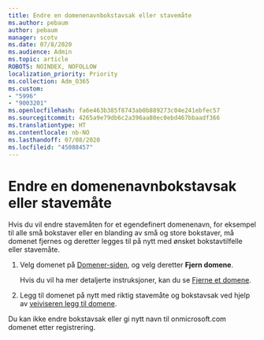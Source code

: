 ```yaml
---
title: Endre en domenenavnbokstavsak eller stavemåte
ms.author: pebaum
author: pebaum
manager: scotv
ms.date: 07/8/2020
ms.audience: Admin
ms.topic: article
ROBOTS: NOINDEX, NOFOLLOW
localization_priority: Priority
ms.collection: Adm_O365
ms.custom:
- "5996"
- "9003201"
ms.openlocfilehash: fa6e463b385f8743ab0b889273c04e241ebfec57
ms.sourcegitcommit: 4265a9e79db6c2a396aa80ec0ebd467bbaadf366
ms.translationtype: HT
ms.contentlocale: nb-NO
ms.lasthandoff: 07/08/2020
ms.locfileid: "45088457"
---
```

# <a name="change-a-domain-name-letter-case-or-spelling"></a>Endre en domenenavnbokstavsak eller stavemåte

Hvis du vil endre stavemåten for et egendefinert domenenavn, for eksempel til alle små bokstaver eller en blanding av små og store bokstaver, må domenet fjernes og deretter legges til på nytt med ønsket bokstavtilfelle eller stavemåte.

1. Velg domenet på [Domener-siden](https://portal.office.com/adminportal/home#/Domains), og velg deretter **Fjern domene**.</br>

    Hvis du vil ha mer detaljerte instruksjoner, kan du se [Fjerne et domene](https://docs.microsoft.com/microsoft-365/admin/get-help-with-domains/remove-a-domain?view=o365-worldwide).

2. Legg til domenet på nytt med riktig stavemåte og bokstavsak ved hjelp av [veiviseren legg til domene](https://portal.office.com/adminportal/home#/Domains/Wizard).

Du kan ikke endre bokstavsak eller gi nytt navn til onmicrosoft.com domenet etter registrering.